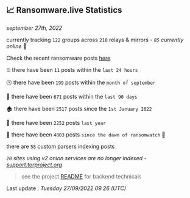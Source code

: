 
## 📈 Ransomware.live Statistics
_september 27th, 2022_

currently tracking `122` groups across `218` relays & mirrors - _`85` currently online_ 📡

Check the recent ransomware posts [here](https://www.ransomware.live/#/recentposts)


⏲ there have been `11` posts within the `last 24 hours`

🕓 there have been `199` posts within the `month of september`

📅 there have been `671` posts within the `last 90 days`

🏚 there have been `2517` posts since the `1st January 2022`

🚀 there have been `2252` posts `last year`

🦕 there have been `4803` posts `since the dawn of ransomwatch` 🐣

there are `58` custom parsers indexing posts

_`20` sites using v2 onion services are no longer indexed - [support.torproject.org](https://support.torproject.org/onionservices/v2-deprecation/)_

> see the project [README](https://github.com/jmousqueton/ransomwatch#readme) for backend technicals



Last update : _Tuesday 27/09/2022 09.26 (UTC)_

